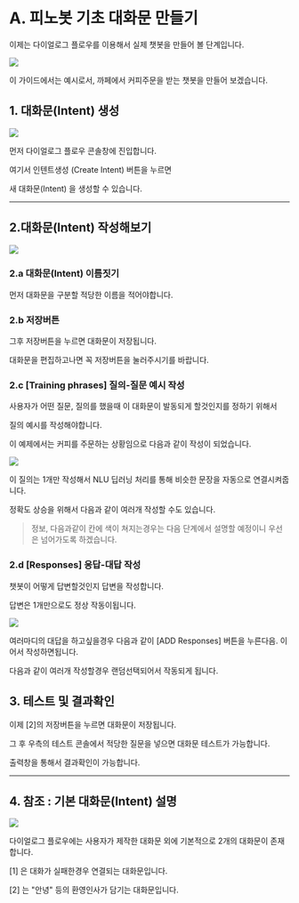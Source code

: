 # A. 피노봇 기초 대화문 만들기 


이제는 다이얼로그 플로우를 이용해서 실제 챗봇을 만들어 볼 단계입니다. 


![](/_static/manual/Dialogflow/목표.png)

이 가이드에서는 예시로서, 까페에서 커피주문을 받는 챗봇을 만들어 보겠습니다.


## 1. 대화문(Intent) 생성


![](/_static/manual/Dialogflow/1_인텐트_만들기.gif)

먼저 다이얼로그 플로우 콘솔창에 진입합니다. 

여기서 인텐트생성 (Create Intent) 버튼을 누르면 

새 대화문(Intent) 을 생성할 수 있습니다. 

----

## 2.대화문(Intent) 작성해보기

![](/_static/manual/Dialogflow/2_인텐트_기본기능.png)


### 2.a 대화문(Intent) 이름짓기

먼저 대화문을 구분할 적당한 이름을 적어야합니다. 


### 2.b 저장버튼 

그후 저장버튼을 누르면 대화문이 저장됩니다. 

대화문을 편집하고나면 꼭 저장버튼을 눌러주시기를 바랍니다. 



### 2.c [Training phrases] 질의-질문 예시 작성 

사용자가 어떤 질문, 질의를 했을때 이 대화문이 발동되게 할것인지를 정하기 위해서 

질의 예시를 작성해야합니다. 

이 예제에서는 커피를 주문하는 상황임으로 다음과 같이 작성이 되었습니다. 


![](/_static/manual/Dialogflow/3_인텐트_질의처리.png)


이 질의는 1개만 작성해서 NLU 딥러닝 처리를 통해 비슷한 문장을 자동으로 연결시켜줍니다. 

정확도 상승을 위해서 다음과 같이 여러개 작성할 수도 있습니다. 


> 정보, 다음과같이 칸에 색이 쳐지는경우는 다음 단계에서 설명할 예정이니 우선은 넘어가도록 하겠습니다. 



### 2.d [Responses] 응답-대답 작성

챗봇이 어떻게 답변할것인지 답변을 작성합니다. 

답변은 1개만으로도 정상 작동이됩니다. 

![](/_static/manual/Dialogflow/4_인텐트_대답랜덤.png)

여러마디의 대답을 하고싶을경우 다음과 같이 [ADD Responses] 버튼을 누른다음. 이어서 작성하면됩니다. 

다음과 같이 여러개 작성할경우 랜덤선택되어서 작동되게 됩니다. 




## 3. 테스트 및 결과확인

이제 [2]의 저장버튼을 누르면 대화문이 저장됩니다. 

그 후 우측의 테스트 콘솔에서 적당한 질문을 넣으면 대화문 테스트가 가능합니다. 

출력창을 통해서 결과확인이 가능합니다.

---

## 4. 참조 : 기본 대화문(Intent) 설명 


![](/_static/manual/Dialogflow/5_인텐트종류.png)

다이얼로그 플로우에는 사용자가 제작한 대화문 외에 기본적으로 2개의 대화문이 존재합니다. 

[1] 은 대화가 실패한경우 연결되는 대화문입니다.

[2] 는 "안녕" 등의 환영인사가 담기는 대화문입니다. 